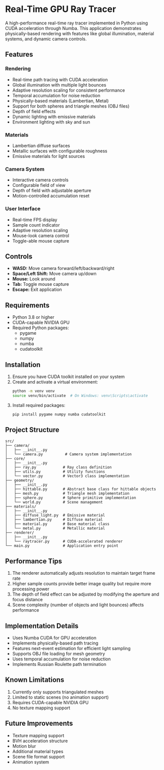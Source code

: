 # Real-Time GPU Ray Tracer

A high-performance real-time ray tracer implemented in Python using CUDA acceleration through Numba. This application demonstrates physically-based rendering with features like global illumination, material systems, and dynamic camera controls.

## Features

### Rendering
- Real-time path tracing with CUDA acceleration
- Global illumination with multiple light bounces
- Adaptive resolution scaling for consistent performance
- Temporal accumulation for noise reduction
- Physically-based materials (Lambertian, Metal)
- Support for both spheres and triangle meshes (OBJ files)
- Depth of field effects
- Dynamic lighting with emissive materials
- Environment lighting with sky and sun

### Materials
- Lambertian diffuse surfaces
- Metallic surfaces with configurable roughness
- Emissive materials for light sources

### Camera System
- Interactive camera controls
- Configurable field of view
- Depth of field with adjustable aperture
- Motion-controlled accumulation reset

### User Interface
- Real-time FPS display
- Sample count indicator
- Adaptive resolution scaling
- Mouse-look camera control
- Toggle-able mouse capture

## Controls

- **WASD:** Move camera forward/left/backward/right
- **Space/Left Shift:** Move camera up/down
- **Mouse:** Look around
- **Tab:** Toggle mouse capture
- **Escape:** Exit application

## Requirements

- Python 3.8 or higher
- CUDA-capable NVIDIA GPU
- Required Python packages:
  - pygame
  - numpy
  - numba
  - cudatoolkit

## Installation

1. Ensure you have CUDA toolkit installed on your system
2. Create and activate a virtual environment:
   ```bash
   python -m venv venv
   source venv/bin/activate  # On Windows: venv\Scripts\activate
   ```
3. Install required packages:
   ```bash
   pip install pygame numpy numba cudatoolkit
   ```

## Project Structure

```
src/
├── camera/
│   ├── __init__.py
│   └── camera.py          # Camera system implementation
├── core/
│   ├── __init__.py
│   ├── ray.py            # Ray class definition
│   ├── utils.py          # Utility functions
│   └── vector.py         # Vector3 class implementation
├── geometry/
│   ├── __init__.py
│   ├── hittable.py       # Abstract base class for hittable objects
│   ├── mesh.py           # Triangle mesh implementation
│   ├── sphere.py         # Sphere primitive implementation
│   └── world.py          # Scene management
├── materials/
│   ├── __init__.py
│   ├── diffuse_light.py  # Emissive material
│   ├── lambertian.py     # Diffuse material
│   ├── material.py       # Base material class
│   └── metal.py          # Metallic material
├── renderer/
│   ├── __init__.py
│   └── raytracer.py      # CUDA-accelerated renderer
└── main.py               # Application entry point
```

## Performance Tips

1. The renderer automatically adjusts resolution to maintain target frame rate
2. Higher sample counts provide better image quality but require more processing power
3. The depth of field effect can be adjusted by modifying the aperture and focus distance
4. Scene complexity (number of objects and light bounces) affects performance

## Implementation Details

- Uses Numba CUDA for GPU acceleration
- Implements physically-based path tracing
- Features next-event estimation for efficient light sampling
- Supports OBJ file loading for mesh geometry
- Uses temporal accumulation for noise reduction
- Implements Russian Roulette path termination

## Known Limitations

1. Currently only supports triangulated meshes
2. Limited to static scenes (no animation support)
3. Requires CUDA-capable NVIDIA GPU
4. No texture mapping support

## Future Improvements

- Texture mapping support
- BVH acceleration structure
- Motion blur
- Additional material types
- Scene file format support
- Animation system
